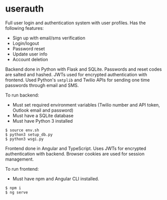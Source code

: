 # userauth

Full user login and authentication system with user profiles. Has the following features:
* Sign up with email/sms verification
* Login/logout
* Password reset
* Update user info
* Account deletion

Backend done in Python with Flask and SQLite. Passwords and reset codes are salted and hashed. JWTs used for encrypted authentication with frontend. Used Python's `smtplib` and Twilio APIs for sending one time passwords through email and SMS.

To run backend:
* Must set required environment variables (Twilio number and API token, Outlook email and password)
* Must have a SQLite database
* Must have Python 3 installed
```
$ source env.sh
$ python3 setup_db.py
$ python3 wsgi.py
```

Frontend done in Angular and TypeScript. Uses JWTs for encrypted authentication with backend. Browser cookies are used for session management. 

To run frontend:
* Must have npm and Angular CLI installed.
```
$ npm i
$ ng serve
```


